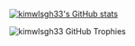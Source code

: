 [![kimwlsgh33's GitHub stats](https://github-readme-stats.vercel.app/api?username=kimwlsgh33&bg_color=1e1e2e&text_color=cdd6f4&icon_color=cba6f7&title_color=94e2d5)](https://github.com/kimwlsgh33/kimwlsgh33)

![kimwlsgh33 GitHub Trophies](https://server.dooboo.io/github-trophies/kimwlsgh33)

<!--
**kimwlsgh33/kimwlsgh33** is a ✨ _special_ ✨ repository because its `README.md` (this file) appears on your GitHub profile.

Here are some ideas to get you started:

- 🔭 I’m currently working on ...
- 🌱 I’m currently learning ...
- 👯 I’m looking to collaborate on ...
- 🤔 I’m looking for help with ...
- 💬 Ask me about ...
- 📫 How to reach me: ...
- 😄 Pronouns: ...
- ⚡ Fun fact: ...

[![Anurag's GitHub stats](https://github-readme-stats.vercel.app/api?username=kimwlsgh33)](https://github.com/anuraghazra/github-readme-stats)


[![Hits](https://hits.seeyoufarm.com/api/count/incr/badge.svg?
url=https%3A%2F%2Fgithub.com%2Fkimwlsgh33&count_bg=%231EBCDB&title_bg=%23555555&icon=verizon.svg&icon_color=%23E7E7E7&title=view_count&edge_flat=false)](https://hits.seeyoufarm.com)
-->
